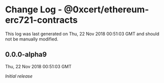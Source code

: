 # Change Log - @0xcert/ethereum-erc721-contracts

This log was last generated on Thu, 22 Nov 2018 00:51:03 GMT and should not be manually modified.

## 0.0.0-alpha9
Thu, 22 Nov 2018 00:51:03 GMT

*Initial release*


